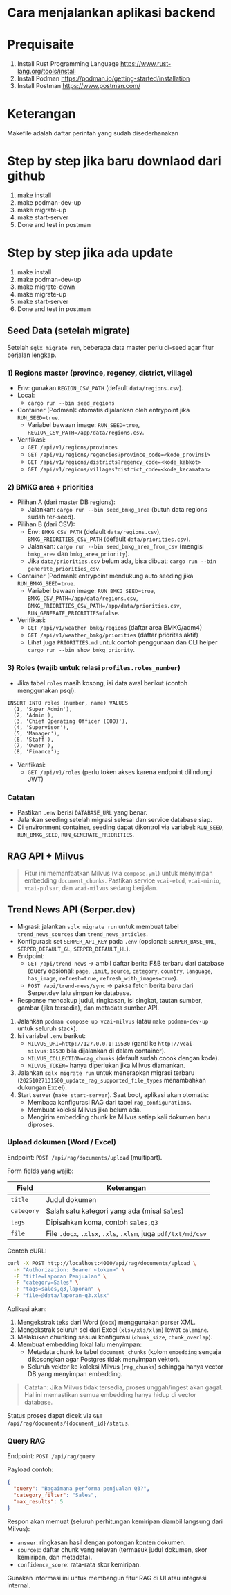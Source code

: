 # Cara menjalankan aplikasi backend

# Prequisaite
1. Install Rust Programming Language https://www.rust-lang.org/tools/install
2. Install Podman https://podman.io/getting-started/installation
3. Install Postman https://www.postman.com/

# Keterangan
Makefile adalah daftar perintah yang sudah disederhanakan

# Step by step jika baru downlaod dari github
1. make install
2. make podman-dev-up
3. make migrate-up
4. make start-server
5. Done and test in postman

# Step by step jika ada update
1. make install
2. make podman-dev-up
3. make migrate-down
4. make migrate-up
5. make start-server
6. Done and test in postman

## Seed Data (setelah migrate)

Setelah `sqlx migrate run`, beberapa data master perlu di-seed agar fitur berjalan lengkap.

### 1) Regions master (province, regency, district, village)
- Env: gunakan `REGION_CSV_PATH` (default `data/regions.csv`).
- Local:
  - `cargo run --bin seed_regions`
- Container (Podman): otomatis dijalankan oleh entrypoint jika `RUN_SEED=true`.
  - Variabel bawaan image: `RUN_SEED=true`, `REGION_CSV_PATH=/app/data/regions.csv`.
- Verifikasi:
  - `GET /api/v1/regions/provinces`
  - `GET /api/v1/regions/regencies?province_code=<kode_provinsi>`
  - `GET /api/v1/regions/districts?regency_code=<kode_kabkot>`
  - `GET /api/v1/regions/villages?district_code=<kode_kecamatan>`

### 2) BMKG area + priorities
- Pilihan A (dari master DB regions):
  - Jalankan: `cargo run --bin seed_bmkg_area` (butuh data regions sudah ter-seed).
- Pilihan B (dari CSV):
  - Env: `BMKG_CSV_PATH` (default `data/regions.csv`), `BMKG_PRIORITIES_CSV_PATH` (default `data/priorities.csv`).
  - Jalankan: `cargo run --bin seed_bmkg_area_from_csv` (mengisi `bmkg_area` dan `bmkg_area_priority`).
  - Jika `data/priorities.csv` belum ada, bisa dibuat: `cargo run --bin generate_priorities_csv`.
- Container (Podman): entrypoint mendukung auto seeding jika `RUN_BMKG_SEED=true`.
  - Variabel bawaan image: `RUN_BMKG_SEED=true`, `BMKG_CSV_PATH=/app/data/regions.csv`, `BMKG_PRIORITIES_CSV_PATH=/app/data/priorities.csv`, `RUN_GENERATE_PRIORITIES=false`.
- Verifikasi:
  - `GET /api/v1/weather_bmkg/regions` (daftar area BMKG/adm4)
  - `GET /api/v1/weather_bmkg/priorities` (daftar prioritas aktif)
  - Lihat juga `PRIORITIES.md` untuk contoh penggunaan dan CLI helper `cargo run --bin show_bmkg_priority`.

### 3) Roles (wajib untuk relasi `profiles.roles_number`)
- Jika tabel `roles` masih kosong, isi data awal berikut (contoh menggunakan psql):
```
INSERT INTO roles (number, name) VALUES
  (1, 'Super Admin'),
  (2, 'Admin'),
  (3, 'Chief Operating Officer (COO)'),
  (4, 'Supervisor'),
  (5, 'Manager'),
  (6, 'Staff'),
  (7, 'Owner'),
  (8, 'Finance');
```
- Verifikasi:
  - `GET /api/v1/roles` (perlu token akses karena endpoint dilindungi JWT)

### Catatan
- Pastikan `.env` berisi `DATABASE_URL` yang benar.
- Jalankan seeding setelah migrasi selesai dan service database siap.
- Di environment container, seeding dapat dikontrol via variabel: `RUN_SEED`, `RUN_BMKG_SEED`, `RUN_GENERATE_PRIORITIES`.

## RAG API + Milvus

> Fitur ini memanfaatkan Milvus (via `compose.yml`) untuk menyimpan embedding `document_chunks`. Pastikan service `vcai-etcd`, `vcai-minio`, `vcai-pulsar`, dan `vcai-milvus` sedang berjalan.

## Trend News API (Serper.dev)

- Migrasi: jalankan `sqlx migrate run` untuk membuat tabel `trend_news_sources` dan `trend_news_articles`.
- Konfigurasi: set `SERPER_API_KEY` pada `.env` (opsional: `SERPER_BASE_URL`, `SERPER_DEFAULT_GL`, `SERPER_DEFAULT_HL`).
- Endpoint:
  - `GET /api/trend-news` → ambil daftar berita F&B terbaru dari database (query opsional: `page`, `limit`, `source`, `category`, `country`, `language`, `has_image`, `refresh=true`, `refresh_with_images=true`).
  - `POST /api/trend-news/sync` → paksa fetch berita baru dari Serper.dev lalu simpan ke database.
- Response mencakup judul, ringkasan, isi singkat, tautan sumber, gambar (jika tersedia), dan metadata sumber API.

1. Jalankan `podman compose up vcai-milvus` (atau `make podman-dev-up` untuk seluruh stack).
2. Isi variabel `.env` berikut:
   - `MILVUS_URI=http://127.0.0.1:19530` (ganti ke `http://vcai-milvus:19530` bila dijalankan di dalam container).
   - `MILVUS_COLLECTION=rag_chunks` (default sudah cocok dengan kode).
   - `MILVUS_TOKEN=` hanya diperlukan jika Milvus diamankan.
3. Jalankan `sqlx migrate run` untuk menerapkan migrasi terbaru (`20251027131500_update_rag_supported_file_types` menambahkan dukungan Excel).
4. Start server (`make start-server`). Saat boot, aplikasi akan otomatis:
   - Membaca konfigurasi RAG dari tabel `rag_configurations`.
   - Membuat koleksi Milvus jika belum ada.
   - Mengirim embedding chunk ke Milvus setiap kali dokumen baru diproses.

### Upload dokumen (Word / Excel)

Endpoint: `POST /api/rag/documents/upload` (multipart).

Form fields yang wajib:

| Field       | Keterangan                                               |
|-------------|----------------------------------------------------------|
| `title`     | Judul dokumen                                            |
| `category`  | Salah satu kategori yang ada (misal `Sales`)             |
| `tags`      | Dipisahkan koma, contoh `sales,q3`                       |
| `file`      | File `.docx`, `.xlsx`, `.xls`, `.xlsm`, juga `pdf/txt/md/csv` |

Contoh cURL:

```bash
curl -X POST http://localhost:4000/api/rag/documents/upload \
  -H "Authorization: Bearer <token>" \
  -F "title=Laporan Penjualan" \
  -F "category=Sales" \
  -F "tags=sales,q3,laporan" \
  -F "file=@data/laporan-q3.xlsx"
```

Aplikasi akan:
1. Mengekstrak teks dari Word (`docx`) menggunakan parser XML.
2. Mengekstrak seluruh sel dari Excel (`xlsx/xls/xlsm`) lewat `calamine`.
3. Melakukan chunking sesuai konfigurasi (`chunk_size`, `chunk_overlap`).
4. Membuat embedding lokal lalu menyimpan:
   - Metadata chunk ke tabel `document_chunks` (kolom `embedding` sengaja dikosongkan agar Postgres tidak menyimpan vektor).
   - Seluruh vektor ke koleksi Milvus (`rag_chunks`) sehingga hanya vector DB yang menyimpan embedding.

> Catatan: Jika Milvus tidak tersedia, proses unggah/ingest akan gagal. Hal ini memastikan semua embedding hanya hidup di vector database.

Status proses dapat dicek via `GET /api/rag/documents/{document_id}/status`.

### Query RAG

Endpoint: `POST /api/rag/query`

Payload contoh:

```json
{
  "query": "Bagaimana performa penjualan Q3?",
  "category_filter": "Sales",
  "max_results": 5
}
```

Respon akan memuat (seluruh perhitungan kemiripan diambil langsung dari Milvus):
- `answer`: ringkasan hasil dengan potongan konten dokumen.
- `sources`: daftar chunk yang relevan (termasuk judul dokumen, skor kemiripan, dan metadata).
- `confidence_score`: rata-rata skor kemiripan.

Gunakan informasi ini untuk membangun fitur RAG di UI atau integrasi internal.
